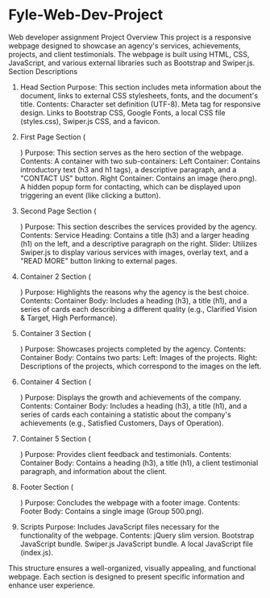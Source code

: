# Fyle-Web-Dev-Project
Web developer assignment
Project Overview
This project is a responsive webpage designed to showcase an agency's services, achievements, projects, and client testimonials. The webpage is built using HTML, CSS, JavaScript, and various external libraries such as Bootstrap and Swiper.js.
Section Descriptions
1. Head Section
Purpose: This section includes meta information about the document, links to external CSS stylesheets, fonts, and the document's title.
Contents:
    Character set definition (UTF-8).
    Meta tag for responsive design.
    Links to Bootstrap CSS, Google Fonts, a local CSS file (styles.css), Swiper.js CSS, and a favicon.


3. First Page Section (<section class="first-page">)
Purpose: This section serves as the hero section of the webpage.
Contents:
    A container with two sub-containers:
    Left Container: Contains introductory text (h3 and h1 tags), a descriptive paragraph, and a "CONTACT US" button.
    Right Container: Contains an image (hero.png).
    A hidden popup form for contacting, which can be displayed upon triggering an event (like clicking a button).

   
3. Second Page Section (<section class="second-page">)
Purpose: This section describes the services provided by the agency.
Contents:
    Service Heading: Contains a title (h3) and a larger heading (h1) on the left, and a descriptive paragraph on the right.
    Slider: Utilizes Swiper.js to display various services with images, overlay text, and a "READ MORE" button linking to external pages.


5. Container 2 Section (<section class="container-2">)
Purpose: Highlights the reasons why the agency is the best choice.
Contents:
    Container Body: Includes a heading (h3), a title (h1), and a series of cards each describing a different quality (e.g., Clarified Vision & Target, High Performance).

   
5. Container 3 Section (<section class="container-3">)
Purpose: Showcases projects completed by the agency.
Contents:
    Container Body: Contains two parts:
    Left: Images of the projects.
    Right: Descriptions of the projects, which correspond to the images on the left.

   
7. Container 4 Section (<section class="container-4">)
Purpose: Displays the growth and achievements of the company.
Contents:
    Container Body: Includes a heading (h3), a title (h1), and a series of cards each containing a statistic about the company's achievements (e.g., Satisfied Customers, Days of Operation).


7. Container 5 Section (<section class="container-5">)
Purpose: Provides client feedback and testimonials.
Contents:
    Container Body: Contains a heading (h3), a title (h1), a client testimonial paragraph, and information about the client.

   
9. Footer Section (<footer class="container-6">)
Purpose: Concludes the webpage with a footer image.
Contents:
    Footer Body: Contains a single image (Group 500.png).

   
9. Scripts
Purpose: Includes JavaScript files necessary for the functionality of the webpage.
Contents:
    jQuery slim version.
    Bootstrap JavaScript bundle.
    Swiper.js JavaScript bundle.
    A local JavaScript file (index.js).
   
This structure ensures a well-organized, visually appealing, and functional webpage. Each section is designed to present specific information and enhance user experience.
